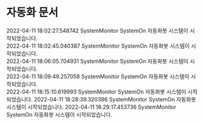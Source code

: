 # 자동화 문서

2022-04-11 18:02:27.548742 SystemMonitor SystemOn 자동화봇 시스템이 시작되었습니다.  
2022-04-11 18:02:45.040387 SystemMonitor SystemOn 자동화봇 시스템이 시작되었습니다.  
2022-04-11 18:06:05.704931 SystemMonitor SystemOn 자동화봇 시스템이 시작되었습니다.  
2022-04-11 18:09:49.257058 SystemMonitor SystemOn 자동화봇 시스템이 시작되었습니다.  
2022-04-11 18:15:10.619993 SystemMonitor SystemOn 자동화봇 시스템이 시작되었습니다.
2022-04-11 18:28:39.320386 SystemMonitor SystemOn 자동화봇 시스템이 시작되었습니다.
2022-04-11 18:29:17.453736 SystemMonitor SystemOn 자동화봇 시스템이 시작되었습니다.  
